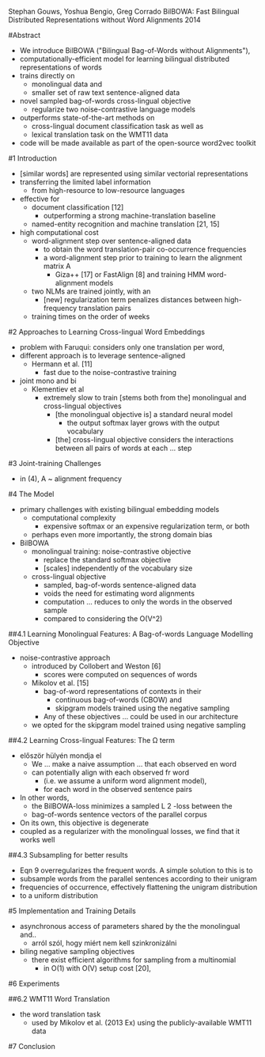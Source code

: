 Stephan Gouws, Yoshua Bengio, Greg Corrado
BilBOWA: Fast Bilingual Distributed Representations without Word Alignments
2014

#Abstract

* We introduce BilBOWA ("Bilingual Bag-of-Words without Alignments"),
* computationally-efficient model for learning
  bilingual distributed representations of words
* trains directly on
  * monolingual data and
  * smaller set of raw text sentence-aligned data
* novel sampled bag-of-words cross-lingual objective
  * regularize two noise-contrastive language models
* outperforms state-of-the-art methods on
  * cross-lingual document classification task as well as
  * lexical translation task on the WMT11 data
* code will be made available as part of the open-source word2vec toolkit

#1 Introduction

* [similar words] are represented using similar vectorial representations
* transferring the limited label information
  * from high-resource to low-resource languages
* effective for
  * document classification [12]
    * outperforming a strong machine-translation baseline
  * named-entity recognition and machine translation [21, 15]
* high computational cost
  * word-alignment step over sentence-aligned data
    * to obtain the word translation-pair co-occurrence frequencies
    * a word-alignment step prior to training to learn the alignment matrix A
      * Giza++ [17] or FastAlign [8] and training HMM word-alignment models
  * two NLMs are trained jointly, with an
    * [new] regularization term
      penalizes distances between high-frequency translation pairs
  * training times on the order of weeks

#2 Approaches to Learning Cross-lingual Word Embeddings

* problem with Faruqui: considers only one translation per word,
* different approach is to leverage sentence-aligned
  * Hermann et al. [11]
    * fast due to the noise-contrastive training
* joint mono and bi
  * Klementiev et al
    * extremely slow to train
      [stems both from the] monolingual and cross-lingual objectives
      * [the monolingual objective is] a standard neural model
        * the output softmax layer grows with the output vocabulary
      * [the] cross-lingual objective
        considers the interactions between all pairs of words at each ... step

#3 Joint-training Challenges

* in (4), A ~ alignment frequency

#4 The Model

* primary challenges with existing bilingual embedding models
  * computational complexity
    * expensive softmax or an expensive regularization term, or both
  * perhaps even more importantly, the strong domain bias
* BilBOWA
  * monolingual training: noise-contrastive objective
    * replace the standard softmax objective
    *  [scales] independently of the vocabulary size
  * cross-lingual objective
    * sampled, bag-of-words sentence-aligned data
    * voids the need for estimating word alignments
    * computation ... reduces to only the words in the observed sample
    * compared to considering the O(V^2)

##4.1 Learning Monolingual Features: A Bag-of-words Language Modelling Objective

* noise-contrastive approach
  * introduced by Collobert and Weston [6]
    * scores were computed on sequences of words
  * Mikolov et al. [15]
    * bag-of-word representations of contexts in their
      * continuous bag-of-words (CBOW) and
      * skipgram models trained using the negative sampling
    * Any of these objectives ... could be used in our architecture
  * we opted for the skipgram model trained using negative sampling

##4.2 Learning Cross-lingual Features: The Ω term

* először hülyén mondja el
  * We ... make a naive assumption ... that each observed en word
  * can potentially align with each observed fr word
    * (i.e. we assume a uniform word alignment model),
    * for each word in the observed sentence pairs
* In other words,
  * the BilBOWA-loss minimizes a sampled L 2 -loss between the
  * bag-of-words sentence vectors of the parallel corpus
* On its own, this objective is degenerate
* coupled as a regularizer with the monolingual losses, we find that it works well

##4.3 Subsampling for better results

* Eqn 9 overregularizes the frequent words. A simple solution to this is to
* subsample words from the parallel sentences according to their unigram
* frequencies of occurrence, effectively flattening the unigram distribution
* to a uniform distribution

#5 Implementation and Training Details

* asynchronous access of parameters shared by the the monolingual and..
  * arról szól, hogy miért nem kell szinkronizálni
* biling negative sampling objectives
  * there exist efficient algorithms for sampling from a multinomial
    * in O(1) with O(V) setup cost [20],

#6 Experiments

##6.2 WMT11 Word Translation

* the word translation task
  * used by Mikolov et al. (2013 Ex) using the publicly-available WMT11 data

#7 Conclusion
